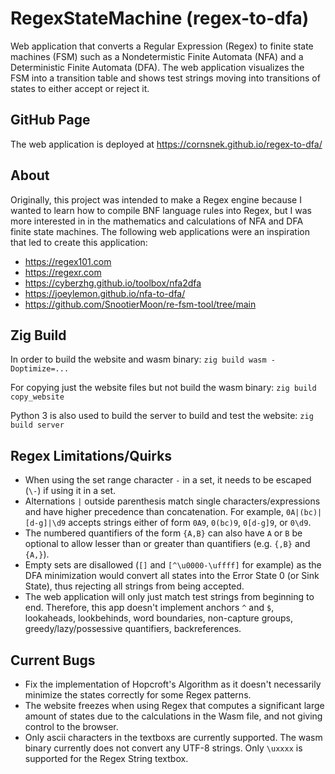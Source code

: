 # RegexStateMachine (regex-to-dfa)
Web application that converts a Regular Expression (Regex) to finite state machines (FSM) such as a Nondetermistic Finite Automata (NFA) and a Deterministic Finite Automata (DFA). The web application visualizes the FSM into a transition table and shows test strings moving into transitions of states to either accept or reject it.

## GitHub Page
The web application is deployed at https://cornsnek.github.io/regex-to-dfa/

## About
Originally, this project was intended to make a Regex engine because I wanted to learn how to compile BNF language rules into Regex, but I was more interested in in the mathematics and calculations of NFA and DFA finite state machines. The following web applications were an inspiration that led to create this application:
- https://regex101.com
- https://regexr.com
- https://cyberzhg.github.io/toolbox/nfa2dfa
- https://joeylemon.github.io/nfa-to-dfa/
- https://github.com/SnootierMoon/re-fsm-tool/tree/main

## Zig Build
In order to build the website and wasm binary: `zig build wasm -Doptimize=...`

For copying just the website files but not build the wasm binary: `zig build copy_website`

Python 3 is also used to build the server to build and test the website: `zig build server`

## Regex Limitations/Quirks
- When using the set range character `-` in a set, it needs to be escaped (`\-`) if using it in a set.
- Alternations `|` outside parenthesis match single characters/expressions and have higher precedence than concatenation. For example, `0A|(bc)|[d-g]|\d9` accepts strings either of form `0A9`, `0(bc)9`, `0[d-g]9`, or `0\d9`.
- The numbered quantifiers of the form `{A,B}` can also have `A` or `B` be optional to allow lesser than or greater than quantifiers (e.g. `{,B}` and `{A,}`).
- Empty sets are disallowed (`[]` and `[^\u0000-\uffff]` for example) as the DFA minimization would convert all states into the Error State 0 (or Sink State), thus rejecting all strings from being accepted.
- The web application will only just match test strings from beginning to end. Therefore, this app doesn't implement anchors `^` and `$`, lookaheads, lookbehinds, word boundaries, non-capture groups, greedy/lazy/possessive quantifiers, backreferences.

## Current Bugs
- Fix the implementation of Hopcroft's Algorithm as it doesn't necessarily minimize the states correctly for some Regex patterns.
- The website freezes when using Regex that computes a significant large amount of states due to the calculations in the Wasm file, and not giving control to the browser.
- Only ascii characters in the textboxs are currently supported. The wasm binary currently does not convert any UTF-8 strings. Only `\uxxxx` is supported for the Regex String textbox.